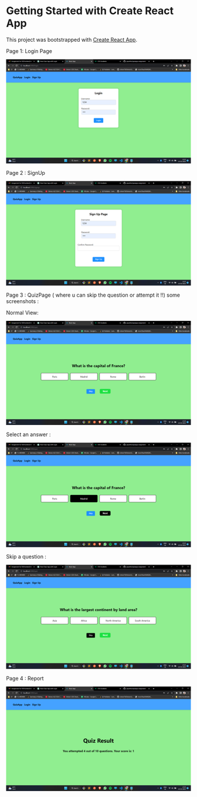 # Getting Started with Create React App

This project was bootstrapped with [Create React App](https://github.com/facebook/create-react-app).

Page 1: Login Page

![1677081406221](image/README/1677081406221.png)

Page 2 : SignUp

![1677081428957](image/README/1677081428957.png)

Page 3 : QuizPage ( where u can skip the question or attempt it !!) some screenshots :

Normal View:

![1677081608979](image/README/1677081608979.png)

Select an answer :

![1677081647340](image/README/1677081647340.png)

Skip a question :

![1677081667933](image/README/1677081667933.png)

Page 4 : Report

![1677081722504](image/README/1677081722504.png)
